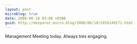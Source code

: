 ```yaml
---
layout: post
microblog: true
date: 2008-06-18 03:00 +0300
guid: http://desparoz.micro.blog/2008/06/18/t838149171.html
---
```

Management Meeting today.  Always tres engaging.
